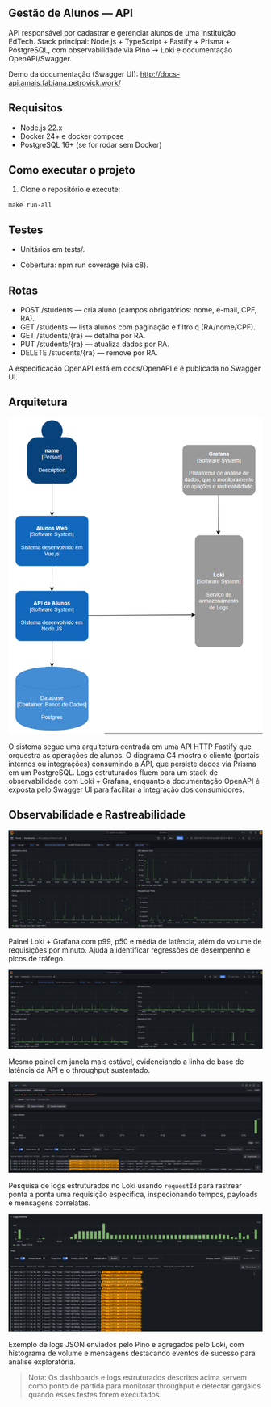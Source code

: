 ## Gestão de Alunos — API

API responsável por cadastrar e gerenciar alunos de uma instituição EdTech.
Stack principal: Node.js + TypeScript + Fastify + Prisma + PostgreSQL, com observabilidade via Pino → Loki e documentação OpenAPI/Swagger.

Demo da documentação (Swagger UI): http://docs-api.amais.fabiana.petrovick.work/

## Requisitos

- Node.js 22.x
- Docker 24+ e docker compose
- PostgreSQL 16+ (se for rodar sem Docker)

## Como executar o projeto

1) Clone o repositório e execute:
```
make run-all
```

## Testes

- Unitários em tests/.

- Cobertura: npm run coverage (via c8).

## Rotas

- POST /students — cria aluno (campos obrigatórios: nome, e-mail, CPF, RA).
- GET /students — lista alunos com paginação e filtro q (RA/nome/CPF).
- GET /students/{ra} — detalha por RA.
- PUT /students/{ra} — atualiza dados por RA.
- DELETE /students/{ra} — remove por RA.

A especificação OpenAPI está em docs/OpenAPI e é publicada no Swagger UI.


## Arquitetura

![Diagrama C4](docs/Architecture/c4.png)

O sistema segue uma arquitetura centrada em uma API HTTP Fastify que orquestra as operações de alunos. O diagrama C4 mostra o cliente (portais internos ou integrações) consumindo a API, que persiste dados via Prisma em um PostgreSQL. Logs estruturados fluem para um stack de observabilidade com Loki + Grafana, enquanto a documentação OpenAPI é exposta pelo Swagger UI para facilitar a integração dos consumidores.

## Observabilidade e Rastreabilidade

![Dashboard de latência e erros](docs/Observability-Rastreability/dashboard.png)

Painel Loki + Grafana com p99, p50 e média de latência, além do volume de requisições por minuto. Ajuda a identificar regressões de desempenho e picos de tráfego.

![Dashboard em período estável](docs/Observability-Rastreability/dashboard_2.png)

Mesmo painel em janela mais estável, evidenciando a linha de base de latência da API e o throughput sustentado.

![Consulta filtrada por requestId](docs/Observability-Rastreability/requestIdRastrability.png)

Pesquisa de logs estruturados no Loki usando `requestId` para rastrear ponta a ponta uma requisição específica, inspecionando tempos, payloads e mensagens correlatas.

![Amostra de logs estruturados](docs/Observability-Rastreability/sample_logs.png)

Exemplo de logs JSON enviados pelo Pino e agregados pelo Loki, com histograma de volume e mensagens destacando eventos de sucesso para análise exploratória.

> Nota: Os dashboards e logs estruturados descritos acima servem como ponto de partida para monitorar throughput e detectar gargalos quando esses testes forem executados.
